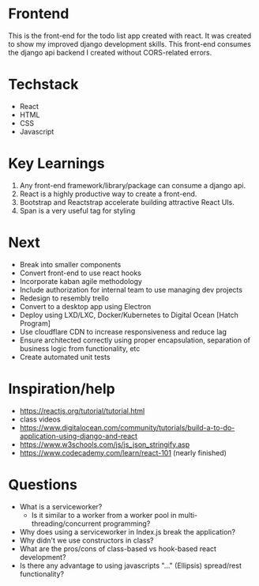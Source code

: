 # Frontend
This is the front-end for the todo list app created with react. It was created to show my improved django development skills. This front-end consumes the django api backend I created without CORS-related errors.

# Techstack
- React
- HTML
- CSS
- Javascript
# Key Learnings
1. Any front-end framework/library/package can consume a django api.
2. React is a highly productive way to create a front-end.
3. Bootstrap and Reactstrap accelerate building attractive React UIs.
4. Span is a very useful tag for styling

# Next
- Break into smaller components
- Convert front-end to use react hooks
- Incorporate kaban agile methodology
- Include authorization for internal team to use managing dev projects
- Redesign to resembly trello
- Convert to a desktop app using Electron
- Deploy using LXD/LXC, Docker/Kubernetes to Digital Ocean [Hatch Program]
- Use cloudflare CDN to increase responsiveness and reduce lag
- Ensure architected correctly using proper encapsulation, separation of business logic from functionality, etc
- Create automated unit tests


# Inspiration/help
- https://reactjs.org/tutorial/tutorial.html
- class videos
- https://www.digitalocean.com/community/tutorials/build-a-to-do-application-using-django-and-react
- https://www.w3schools.com/js/js_json_stringify.asp
- https://www.codecademy.com/learn/react-101 (nearly finished)

# Questions
- What is a serviceworker?
  - Is it similar to a worker from a worker pool in multi-threading/concurrent programming?
- Why does using a serviceworker in Index.js break the application?
- Why didn't we use constructors in class?
- What are the pros/cons of class-based vs hook-based react development?
- Is there any advantage to using javascripts "..." (Ellipsis) spread/rest functionality?